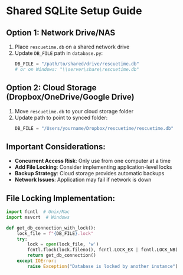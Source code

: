 # Shared SQLite Setup Guide

## Option 1: Network Drive/NAS
1. Place `rescuetime.db` on a shared network drive
2. Update `DB_FILE` path in `database.py`:
   ```python
   DB_FILE = "/path/to/shared/drive/rescuetime.db"
   # or on Windows: "\\server\share\rescuetime.db"
   ```

## Option 2: Cloud Storage (Dropbox/OneDrive/Google Drive)
1. Move `rescuetime.db` to your cloud storage folder
2. Update path to point to synced folder:
   ```python
   DB_FILE = "/Users/yourname/Dropbox/rescuetime/rescuetime.db"
   ```

## Important Considerations:
- **Concurrent Access Risk**: Only use from one computer at a time
- **Add File Locking**: Consider implementing application-level locks
- **Backup Strategy**: Cloud storage provides automatic backups
- **Network Issues**: Application may fail if network is down

## File Locking Implementation:
```python
import fcntl  # Unix/Mac
import msvcrt  # Windows

def get_db_connection_with_lock():
    lock_file = f"{DB_FILE}.lock"
    try:
        lock = open(lock_file, 'w')
        fcntl.flock(lock.fileno(), fcntl.LOCK_EX | fcntl.LOCK_NB)
        return get_db_connection()
    except IOError:
        raise Exception("Database is locked by another instance")
```
